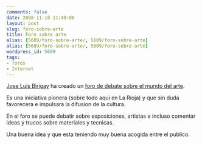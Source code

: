 ```yaml
---
comments: false
date: 2008-11-18 11:40:00
layout: post
slug: foro-sobre-arte
title: Foro sobre arte
alias: [5609/foro-sobre-arte/, 5609/foro-sobre-arte]
alias: [5609/foro-sobre-arte/, 5609/foro-sobre-arte]
wordpress_id: 5609
tags:
- foros
- Internet
---
```


[Jose Luis Birigay](http://www.birigay.es/) ha creado un [foro de debate sobre el mundo del arte](http://foro.birigay.es/index.php).




Es una iniciativa pionera (sobre todo aqui en La Rioja) y que sin duda favorecera e impulsara la difusion de la cultura.




En el foro se puede debatir sobre exposiciones, artistas e incluso comentar ideas y trucos sobre materiales y tecnicas.




Una buena idea y que esta teniendo muy buena acogida entre el publico.
